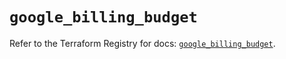# `google_billing_budget`

Refer to the Terraform Registry for docs: [`google_billing_budget`](https://registry.terraform.io/providers/hashicorp/google-beta/5.41.0/docs/resources/google_billing_budget).
